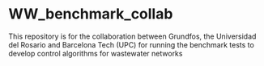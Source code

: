 # WW_benchmark_collab
This repository is for the collaboration between Grundfos, the Universidad del Rosario and Barcelona Tech (UPC) for running  the benchmark tests to develop control algorithms for wastewater networks
